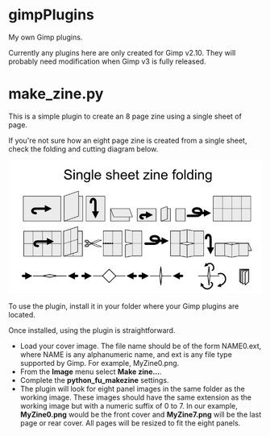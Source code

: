 # gimpPlugins

My own Gimp plugins.

Currently any plugins here are only created for Gimp v2.10. They will probably
need modification when Gimp v3 is fully released.

# make_zine.py

This is a simple plugin to create an 8 page zine using a single sheet of page.

If you're not sure how an eight page zine is created from a single sheet, check
the folding and cutting diagram below.

![Diagram showing how to create an 8 page zine from a single sheet of paper](images/single_sheet_zine_folding.jpg)

To use the plugin, install it in your folder where your Gimp plugins are located.

Once installed, using the plugin is straightforward.

- Load your cover image. The file name should be of the form NAME0.ext, where NAME
  is any alphanumeric name, and ext is any file type supported by Gimp. For example,
  MyZine0.png.
- From the **Image** menu select **Make zine...**.
- Complete the **python_fu_makezine** settings.
- The plugin will look for eight panel images in the same folder as the working
  image. These images should have the same extension as the working image but with
  a numeric suffix of 0 to 7. In our example, **MyZine0.png** would be the front cover and
  **MyZine7.png** will be the last page or rear cover. All pages will be resized to
  fit the eight panels.
